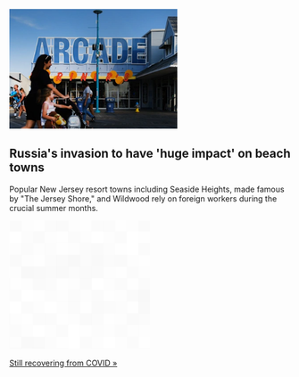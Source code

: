 
![Russia's invasion to have 'huge impact' on beach towns](./20220320175857.png)
## Russia's invasion to have 'huge impact' on beach towns

Popular New Jersey resort towns including Seaside Heights, made famous by "The Jersey Shore," and Wildwood rely on foreign workers during the crucial summer months.

![pic](../square_bg.png)

[Still recovering from COVID »](https://www.yahoo.com/finance/news/russias-ukraine-invasion-impact-jersey-shore-economy-105226152.html)
